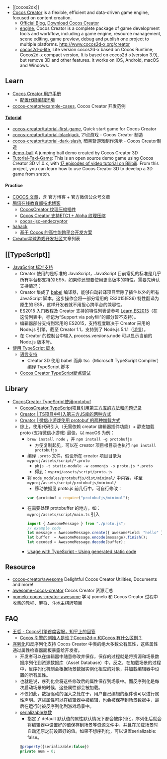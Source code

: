 - [[cocos2dx]]
- [Cocos Creator](https://github.com/cocos-creator) is a flexible, efficient and data-driven game engine, focused on content creation.
  - [Official Blog](https://www.cocos.com/category/blog), [Download Cocos Creator](https://www.cocos.com/creator)
  - [engine](https://github.com/cocos-creator/engine), Cocos Creator is a complete package of game development tools and workflow, including a game engine, resource management, scene editing, game preview, debug and publish one project to multiple platforms. http://www.cocos2d-x.org/creator
  - [cocos2d-x-lite](https://github.com/cocos-creator/cocos2d-x-lite), Lite version cocos2d-x based on Cocos Runtime; Cocos2d-x compact version, It is based on cocos2d-x[version 3.9], but remove 3D and other features. It works on iOS, Android, macOS and Windows.



## Learn
- [Cocos Creator 用户手册](https://docs.cocos.com/creator/manual/zh/)
  - [配置代码编辑环境](https://docs.cocos.com/creator/manual/zh/getting-started/coding-setup.html?h=vscode)
- [cocos-creator/example-cases](https://github.com/cocos-creator/example-cases), Cocos Creator 开发范例
#### [Tutorial](https://github.com/cocos-creator?q=tutorial)
- [cocos-creator/tutorial-first-game](https://github.com/cocos-creator/tutorial-first-game), Quick start game for Cocos Creator
- [cocos-creator/tutorial-blackjack](https://github.com/cocos-creator/tutorial-blackjack), 21点游戏 - Cocos Creator 制造
- [cocos-creator/tutorial-dark-slash](https://github.com/cocos-creator/tutorial-dark-slash), 暗黑斩游戏制作演示 - Cocos Creator制造
- [demo-ball](https://github.com/cocos-creator/demo-ball) A jumping ball demo created by Cocos Creator 3D
- [Tutorial-Taxi-Game](https://github.com/cocos-creator/tutorial-taxi-game): This is an open source demo game using Cocos Creator 3D v1.0.x, with [17 episodes of video tutorial on Bilibili](https://www.bilibili.com/video/BV1AE411j7L9). From this project, you can learn how to use Cocos Creator 3D to develop a 3D game from sratch.
#### Practice
- [COCOS 文章](https://www.chainnews.com/u/655723746819.htm)，含 官方博客 + 官方微信公众号文章
- [腾讯在线教育部技术博客](https://oedx.github.io/)
  - [CocosCreator 纹理压缩插件](https://github.com/OEDx/ccc-texturecompression)
  - [Cocos Creator 支持ETC1 + Alpha 纹理压缩](https://oedx.github.io/2019/05/15/cocos-creator-support-etc1-alpha/)
  - [cocos-jsc-endecryptor](https://github.com/OEDx/cocos-jsc-endecryptor)
- [hahack](https://www.hahack.com/tags#Cocos)
  - [基于 Cocos 的高性能跨平台开发方案](https://www.hahack.com/codes/cocos-based-high-performance-cross-platform-app-developing/)
- [Creator星球游戏开发社区](https://cloud.tencent.com/developer/column/80686)文章列表



## [[TypeScript]]
- [JavaScript 标准支持](https://docs.cocos.com/creator/manual/zh/scripting/reference/javascript-support.html)
  - Creator 使用的是标准的 JavaScript，JavaScript 目前常见的标准是几乎所有平台都支持的 ES5，如果你还想要使用更高版本的特性，需要先确认支持情况：
  - Creator 集成了 [babel](https://babeljs.io/) 编译器，能够自动转译项目里除了插件以外的所有 JavaScript 脚本。这步操作会将一部分常用的 ES2015(ES6) 特性翻译为原生的 ES5，这样开发者就不用担心跨平台的兼容性。
  - ES2015 入门教程及 Creator 支持的特性列表请参考 [Learn ES2015](https://babeljs.io/docs/en/learn)（在这份列表中，标记为“Support via polyfill”的部分暂不支持）。
  - 编辑器部分支持到常用的 ES2015，支持程度取决于 Creator 采用的 Node.js 引擎，截至 Creator 1.1，支持到了 Node.js 5.1.1（[详情](http://node.green/)）。
  - 在 Creator 的控制台中输入 process.versions.node 可以显示当前的 Node.js 版本号。
- [使用 TypeScript 脚本](https://docs.cocos.com/creator/manual/zh/scripting/typescript.html)
  - [语言支持](https://docs.cocos.com/creator3d/manual/en/scripting/language-support.html)
    - Creator 3D 使用 babel 而非 tsc（Microsoft TypeScript Compiler） 编译 TypeScript 脚本
  - [Cocos Creator TypeScript断点调试](https://blog.csdn.net/lxt610/article/details/91128045)



## Library
- [CocosCreator TypeScript使用protobuf](https://blog.csdn.net/xiefeifei316948714/article/details/90481643)
  - [CocosCreator TypeScript项目引用第三方库的方法和问题记录](https://blog.k-res.net/archives/2428.html)
  - [Creator | TS项目中引入第三方JS库的两种方式](https://mp.weixin.qq.com/s/bSy2XtK70F7OOCpI00nGDQ)
  - [Creator | 微信小游戏使用 protobuf 的两种加载方式](https://mp.weixin.qq.com/s/OIkcsJQfLSXnZoUfXZ61AQ)
  - 综上，使用代码引入（无需依赖 creator 编辑器插件功能）+ 静态加载 proto (支持微信小游戏) 最佳，以 macOS 为例：
    - `brew install node` ，并 `npm install -g protobufjs`
      - 方便复制起见，可以在 creator 项目根目录也执行 `npm install protobufjs`
    - 编译 `.proto` 文件，假设所在 creator 项目目录为 `myproj/assets/script/*.proto`
      - `pbjs -t static-module -w commonjs -o proto.js *.proto`
      - 得到：`myproj/assets/script/proto.js`
    - 将 `node_modules/protobufjs/dist/minimal/` 中内容，移至 `myproj/assets/script/protobufjs/minimal/`
      - 移动依据见 proto.js 前几行中，可自行修改：
      ```javascript
      var $protobuf = require("protobufjs/minimal");
      ```
    - 在需要处理 protobuffer 的地方，如： `myproj/assets/script/main.ts` 引入
      ```typescript
      import { AwesomeMessage } from "./proto.js";
      // example code
      let message = AwesomeMessage.create({ awesomeField: "hello" });
      let buffer  = AwesomeMessage.encode(message).finish();
      let decoded = AwesomeMessage.decode(buffer);
      ```
    - [Usage with TypeScript - Using generated static code](https://github.com/protobufjs/protobuf.js#using-generated-static-code)



## Resource
- [cocos-creator/awesome](https://github.com/cocos-creator/awesome) Delightful Cocos Creator Utilities, Documents and more!
- [awesome-cocos-creator](https://github.com/potato47/awesome-cocos-creator) Cocos Creator 资源汇总
- [pomelo-cocos-creator-awesome](https://github.com/tumobi/pomelo-cocos-creator-awesome) 学习 pomelo 和 Cocos Creator 过程中收集的教程、麻将、斗地主棋牌项目



## FAQ
- [王哲 - Cocos引擎首席客服，知乎上的回答](https://www.zhihu.com/people/walzer/answers)
  - [Cocos 引擎的创始人是谁？Cocos2d-x 和Cocos 有什么区别？](https://www.zhihu.com/question/41992081/answer/260427403)
- [序列化](https://docs.cocos.com/creator/manual/zh/getting-started/cocos2d-x-guide.html?q=#%E5%BA%8F%E5%88%97%E5%8C%96)和反序列化支持 Cocos Creator 中类的绝大多数公有属性，这些属性通过属性检查器面板暴露给开发者。
  - 开发者可以在编辑器中随意修改并保存，保存的过程就是将资源和场景数据序列化到资源数据库（Asset Database）中。反之，在加载场景的过程中，反序列化机制会根据场景数据实例化相应的对象，并加载编辑器中设置的所有属性。
  - 也就是说，序列化会将这些修改后的属性保存到场景中。而反序列化是每次启动场景的时候，这些属性都会被加载。
  - 不仅如此，数据驱动的强大之处在于，用户自己编辑的组件也可以进行属性声明。这些属性可以在编辑器中被编辑，也会被保存到场景数据中，最后在运行时被反序列化到游戏场景中。
  - [serializable参数](https://docs.cocos.com/creator3d/manual/zh/scripting/ccclass.html#serializable%E5%8F%82%E6%95%B0)
    - 指定了 default 默认值的属性默认情况下都会被序列化，序列化后就会将编辑器中设置好的值保存到场景等资源文件中，并且在加载场景时自动还原之前设置好的值。如果不想序列化，可以设置serializable: false。
    ```typescript
    @property({serializable:false})
    private num = 0;
    ```
